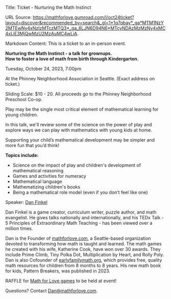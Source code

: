 Title: Ticket - Nurturing the Math Instinct

URL Source: https://mathforlove.gumroad.com/l/oct24ticket?layout=discover&recommended_by=search&_gl=1*1q7qbay*_ga*MTM1NzY2MTEwNy4xNzIzMTczMTQ3*_ga_6LJN6D94N6*MTcyNDAzMzMzNy4xMC4xLjE3MjQwMzU2MzAuMC4wLjA.

Markdown Content:
This is a ticket to an in-person event.

**Nurturing the Math Instinct - a talk for grownups.  
How to foster a love of math from birth through Kindergarten.**

Tuesday, October 24, 2023, 7:00pm

At the Phinney Neighborhood Association in Seattle. (Exact address on ticket.)

Sliding Scale: $10 - 20. All proceeds go to the Phinney Neighborhood Preschool Co-op.

Play may be the single most critical element of mathematical learning for young children.

In this talk, we'll review some of the science on the power of play and explore ways we can play with mathematics with young kids at home.

Supporting your child’s mathematical development may be simpler and more fun that you’d think!

**Topics include:**

*   Science on the impact of play and children's development of mathematical reasoning
*   Games and activities for numeracy
*   Mathematical language
*   Mathematizing children's books
*   Being a mathematical role model (even if you don’t feel like one)

Speaker: [Dan Finkel](https://mathforlove.com/dan-finkel/)

Dan Finkel is a game creator, curriculum writer, puzzle author, and math evangelist. He gives talks nationally and internationally, and his TEDx Talk - 5 Principles of Extraordinary Math Teaching - has been viewed over a million times.

Dan is the Founder of [mathforlove.com](http://mathforlove.com/), a Seattle-based organization devoted to transforming how math is taught and learned. The math games he created with his wife, Katherine Cook, have won over 30 awards. They include Prime Climb, Tiny Polka Dot, Multiplication by Heart, and Rolly Poly. Dan is also Cofounder of [earlyfamilymath.org](http://earlyfamilymath.org/), which provides free, quality math resources for children from 8 months to 8 years. His new math book for kids, Pattern Breakers, was published in 2023.

RAFFLE for [Math for Love games](https://mathforlove.com/awg) to be held at event!

Questions? Contact [Dan@mathforlove.com](mailto:Dan@mathforlove.com).